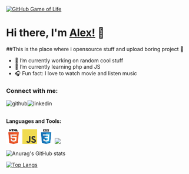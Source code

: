 [![GitHub Game of Life](https://github4life.herokuapp.com/ethomson.gif?z=6)](https://github4life.herokuapp.com/ethomson)
<br />

# Hi there, I'm [Alex!](https://github.com/Wulala18) 👋

##This is the place where i opensource stuff and upload boring project 🤣

- 🔭 I’m currently working on random cool stuff
- 🌱 I’m currently learning php and JS
- 🎧 Fun fact: I love to watch movie and listen music


### Connect with me:

[<img align="left" src='https://cdn.jsdelivr.net/npm/simple-icons@3.0.1/icons/github.svg' alt='github' height='40'>](https://github.com/wulala18)  [<img align="left" src='https://cdn.jsdelivr.net/npm/simple-icons@3.0.1/icons/linkedin.svg' alt='linkedin' height='40'>](https://www.linkedin.com/in/alex-lim-58158b1b1/)  

<br />
<br />

**Languages and Tools:**  

<code><img height="40" src="https://raw.githubusercontent.com/github/explore/80688e429a7d4ef2fca1e82350fe8e3517d3494d/topics/html/html.png"></code>
<code><img height="40" src="https://raw.githubusercontent.com/github/explore/80688e429a7d4ef2fca1e82350fe8e3517d3494d/topics/javascript/javascript.png"></code>
<code><img height="40" src="https://raw.githubusercontent.com/github/explore/80688e429a7d4ef2fca1e82350fe8e3517d3494d/topics/css/css.png"></code>
<code><img height="40" src="https://raw.githubusercontent.com/github/explore/80688e429a7d4ef2fca1e82350fe8e3517d3494d/topics/scss/scss.png"></code> 



![Anurag's GitHub stats](https://github-readme-stats.vercel.app/api?username=wulala18&show_icons=true&theme=dark)


[![Top Langs](https://github-readme-stats.vercel.app/api/top-langs/?username=wulala18&layout=compact)](https://github.com/anuraghazra/github-readme-stats)

